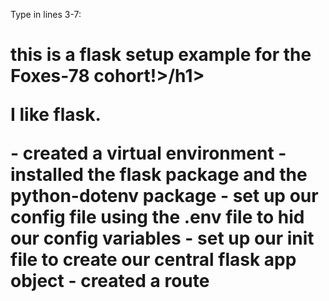 Type in lines 3-7:
<h1> this is a flask setup example for the Foxes-78 cohort!>/h1>
<p> I like flask. </p>
- created a virtual environment
- installed the flask package and the python-dotenv package
- set up our config file using the .env file to hid our config variables
- set up our init file to create our central flask app object
- created a route
